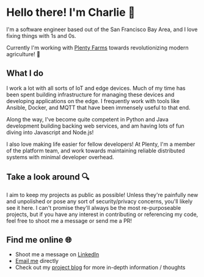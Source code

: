 # Hello there! I'm Charlie 👋
I'm a software engineer based out of the San Francisco Bay Area, and I love fixing things with 1s and 0s.

Currently I'm working with [Plenty Farms](https://plenty.ag) towards revolutionizing modern agriculture! :seedling:

## What I do
I work a lot with all sorts of IoT and edge devices. Much of my time has been spent building infrastructure for managing these devices and developing applications on the edge. I frequently work with tools like Ansible, Docker, and MQTT that have been immensely useful to that end.

Along the way, I've become quite competent in Python and Java development building backing web services, and am having lots of fun diving into Javascript and Node.js!

I also love making life easier for fellow developers! At Plenty, I'm a member of the platform team, and work towards maintaining reliable distributed systems with minimal developer overhead.

## Take a look around :mag:
I aim to keep my projects as public as possible! Unless they're painfully new and unpolished or pose any sort of security/privacy concerns, you'll likely see it here. I can't promise they'll always be the most re-purposeable projects, but if you have any interest in contributing or referencing my code, feel free to shoot me a message or send me a PR!

## Find me online :globe_with_meridians:
- Shoot me a message on [LinkedIn](https://www.linkedin.com/in/charlie-king4967/)
- [Email me](mailto:charlie.king4967@gmail.com) directly
- Check out my [project blog](https://blog.cha-king.com) for more in-depth information / thoughts

